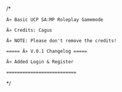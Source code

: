 /*

    Â» Basic UCP SA:MP Roleplay Gamemode
    
    Â» Credits: Cagus
			   
    Â» NOTE: Please don't remove the credits!
    
	===== Â» V.0.1 Changelog =====
	
	Â» Added Login & Register
	
	==========================
    
*/

